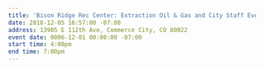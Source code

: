 ```yaml
---
title: 'Bison Ridge Rec Center: Extraction Oil & Gas and City Staff Event'
date: 2018-12-05 16:57:00 -07:00
address: 13905 E 112th Ave, Commerce City, CO 80022
event date: 0006-12-01 00:00:00 -07:00
start time: 4:00pm
end time: 7:00pm
---
```


